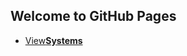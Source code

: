 ## Welcome to GitHub Pages

<onebutton>
<ul>
            <li><a href="https://nintendotools.github.io/Repository/systems">View<strong>Systems</strong></a></li>
          </ul>
</onebutton>
